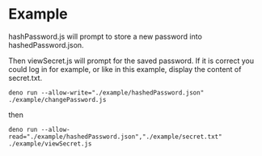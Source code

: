 # Example

hashPassword.js will prompt to store a new password into hashedPassword.json.

Then viewSecret.js will prompt for the saved password. If it is correct you could log in for example, or like in this example, display the content of secret.txt.


`deno run --allow-write="./example/hashedPassword.json" ./example/changePassword.js`

then 

`deno run --allow-read="./example/hashedPassword.json","./example/secret.txt" ./example/viewSecret.js`